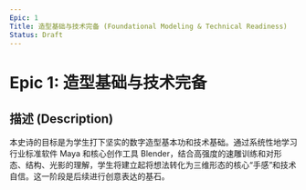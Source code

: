 ```yaml
---
Epic: 1
Title: 造型基础与技术完备 (Foundational Modeling & Technical Readiness)
Status: Draft
---
```


# Epic 1: 造型基础与技术完备

## 描述 (Description)

本史诗的目标是为学生打下坚实的数字造型基本功和技术基础。通过系统性地学习行业标准软件 Maya 和核心创作工具 Blender，结合高强度的速雕训练和对形态、结构、光影的理解，学生将建立起将想法转化为三维形态的核心“手感”和技术自信。这一阶段是后续进行创意表达的基石。
